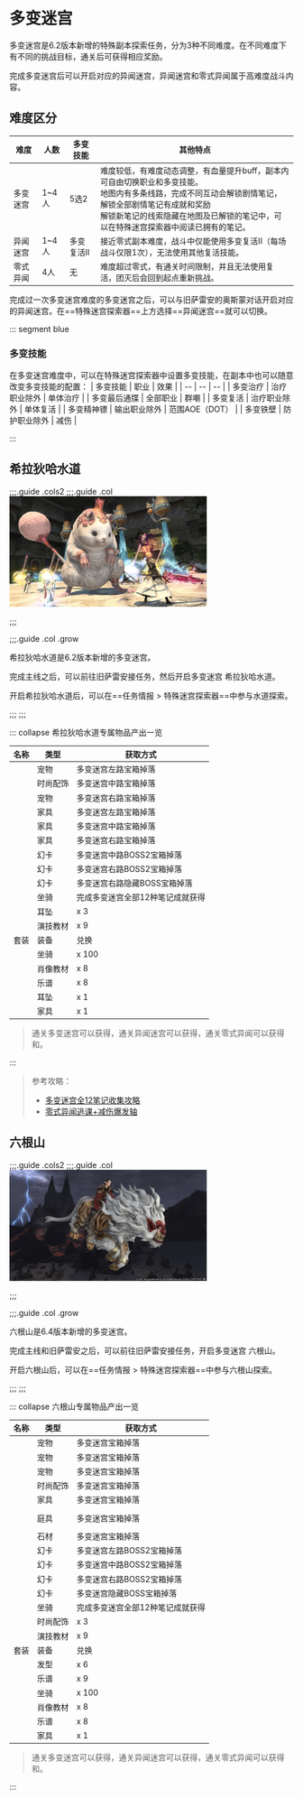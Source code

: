 # 多变迷宫

<FloatTOC />

多变迷宫是6.2版本新增的特殊副本探索任务，分为3种不同难度。在不同难度下有不同的挑战目标，通关后可获得相应奖励。

完成多变迷宫后可以开启对应的异闻迷宫，异闻迷宫和零式异闻属于高难度战斗内容。

## 难度区分

| 难度 | 人数 | 多变技能 | 其他特点 |
| -- | -- | -- | -- |
| 多变迷宫 | 1~4人 | 5选2 | 难度较低，有难度动态调整，有血量提升buff，副本内可自由切换职业和多变技能。<br>地图内有多条线路，完成不同互动会解锁剧情笔记，解锁全部剧情笔记有成就和奖励<br>解锁新笔记的线索隐藏在地图及已解锁的笔记中，可以在特殊迷宫探索器中阅读已拥有的笔记。 |
| 异闻迷宫 | 1~4人 | 多变复活II | 接近零式副本难度，战斗中仅能使用多变复活II（每场战斗仅限1次），无法使用其他复活技能。 |
| 零式异闻 | 4人 | 无 | 难度超过零式，有通关时间限制，并且无法使用复活，团灭后会回到起点重新挑战。 |

完成过一次多变迷宫难度的多变迷宫之后，可以与旧萨雷安的奥斯蒙<pos name="旧萨雷安" :x="11.9" :y="13.3" />对话开启对应的异闻迷宫。在==特殊迷宫探索器==上方选择==异闻迷宫==就可以切换。

::: segment blue
### 多变技能

在多变迷宫难度中，可以在特殊迷宫探索器中设置多变技能，在副本中也可以随意改变多变技能的配置：
| 多变技能 | 职业 | 效果 |
| -- | -- | -- |
| 多变治疗 | 治疗职业除外 | 单体治疗 |
| 多变最后通牒 | 全部职业 | 群嘲 |
| 多变复活 | 治疗职业除外 | 单体复活 |
| 多变精神镖 | 输出职业除外 | 范围AOE（DOT） |
| 多变铁壁 | 防护职业除外 | 减伤 |

:::

## 希拉狄哈水道
;;;.guide .cols2
;;;.guide .col
<img src="./variant.assets/silkie.jpg" width="350px" />

;;;

;;;.guide .col .grow

希拉狄哈水道是6.2版本新增的多变迷宫。

完成主线<quest name="晓月之终途" type="main" />之后，可以前往旧萨雷安接任务<quest name="非常规任务" type="plus" />，然后开启多变迷宫 希拉狄哈水道。

开启希拉狄哈水道后，可以在==任务情报 > 特殊迷宫探索器==中参与水道探索。

;;;
;;;

::: collapse 希拉狄哈水道专属物品产出一览

| 名称 | 类型 | 获取方式 |
| -- | -- | -- |
| <item name="擦擦羽衣精" /> | 宠物  | 多变迷宫左路宝箱掉落  |
| <item name="仙人刺阳伞" /> | 时尚配饰  |  多变迷宫中路宝箱掉落 |
| <item name="水道蜥蜴" /> | 宠物 |  多变迷宫右路宝箱掉落 |
| <item name="希拉狄哈座椅" /> | 家具 |  多变迷宫左路宝箱掉落 |
| <item name="希拉狄哈边桌" /> | 家具 |  多变迷宫中路宝箱掉落 |
| <item name="希拉狄哈橱柜" /> | 家具 |  多变迷宫右路宝箱掉落 |
| <item name="九宫幻卡：希拉狄哈剑斗士" /> | 幻卡 |  多变迷宫中路BOSS2宝箱掉落 |
| <item name="九宫幻卡：鬼阴火泽雷斯·夏" /> | 幻卡 |  多变迷宫右路BOSS2宝箱掉落 |
| <item name="九宫幻卡：索恩自走人偶" /> | 幻卡 |  多变迷宫右路隐藏BOSS宝箱掉落 |
| <item name="羽衣精笛" /> | 坐骑 |  完成多变迷宫全部12种笔记成就获得 |
| <item name="希拉狄哈耳坠" /> | 耳坠 | <item name="希拉狄哈遗物" />x 3  |
| <item name="演技教材·两眼放光" /> | 演技教材 | <item name="希拉狄哈遗物" />x 9  |
| <item name="黑色" search/>套装 | 装备  | <item name="希拉狄哈遗物" />兑换 |
| <item name="希拉狄哈王座" /> | 坐骑 | <item name="希拉狄哈银币" />x 100 |
| <item name="肖像教材：希拉狄哈水道" /> | 肖像教材 | <item name="希拉狄哈银币" />x 8 |
| <item name="管弦乐琴乐谱：萨纳兰的热沙" /> | 乐谱 | <item name="希拉狄哈银币" />x 8 |
| <item name="羽衣精耳坠" /> | 耳坠 | <item name="希拉狄哈书籍" />x 1 |
| <item name="希拉狄哈吊旗" /> | 家具 | <item name="希拉狄哈书籍" />x 1 |

> 通关多变迷宫可以获得<item name="希拉狄哈遗物" />，通关异闻迷宫可以获得<item name="希拉狄哈银币" />，通关零式异闻可以获得<item name="希拉狄哈银币" />和<item name="希拉狄哈书籍" />。

:::

> 参考攻略：
> * [多变迷宫全12笔记收集攻略](https://bbs.nga.cn/read.php?tid=34900094&_fp=2)
> * [零式异闻逃课+减伤爆发轴](https://bbs.nga.cn/read.php?tid=34154499)

## 六根山

;;;.guide .cols2
;;;.guide .col
<img src="./variant.assets/Shishioji.jpg" width="350px" />

;;;

;;;.guide .col .grow

六根山是6.4版本新增的多变迷宫。

完成主线<quest name="晓月之终途" type="main" />和旧萨雷安<quest name="非常规任务" type="plus" />之后，可以前往旧萨雷安接任务<quest name="紫州六根山奇幻之旅" type="plus" />，开启多变迷宫 六根山。

开启六根山后，可以在==任务情报 > 特殊迷宫探索器==中参与六根山探索。

;;;
;;;

::: collapse 六根山专属物品产出一览

| 名称 | 类型 | 获取方式 |
| -- | -- | -- |
| <item name="忍犬白丸" /> | 宠物  | 多变迷宫宝箱掉落  |
| <item name="忍犬黑丸" /> | 宠物  | 多变迷宫宝箱掉落  |
| <item name="送行提灯" /> | 宠物  | 多变迷宫宝箱掉落  |
| <item name="付丧神油纸伞" /> | 时尚配饰  |  多变迷宫宝箱掉落 |
| <item name="东方篝火" /> | 家具 |  多变迷宫宝箱掉落 |
| <item name="狛犬石像" /><br><item name="石灯笼" /><br><item name="基桩石灯笼" /> | 庭具 |  多变迷宫宝箱掉落 |
| <item name="紫州灵石" /> | 石材 |  多变迷宫宝箱掉落 |
| <item name="九宫幻卡：怨灵猛虎" /> | 幻卡 |  多变迷宫左路BOSS2宝箱掉落 |
| <item name="九宫幻卡：铁鼠豪雷士" /> | 幻卡 |  多变迷宫中路BOSS2宝箱掉落 |
| <item name="九宫幻卡：狮子王" /> | 幻卡 |  多变迷宫右路BOSS2宝箱掉落 |
| <item name="九宫幻卡：烟烟罗" /> | 幻卡 |  多变迷宫隐藏BOSS宝箱掉落 |
| <item name="荡悠悠笛" /> | 坐骑 |  完成多变迷宫全部12种笔记成就获得 |
| <item name="幻象玫瑰色眼镜" /> | 时尚配饰 | <item name="六根山遗物" />x 3  |
| <item name="演技教材·比对文献" /> | 演技教材 | <item name="六根山遗物" />x 9  |
| <item name="紫州" search/>套装 | 装备  | <item name="六根山遗物" />兑换 |
| <item name="发型样式：杂乱中长发" /> | 发型 | <item name="六根山遗物" />x 6  |
| <item name="管弦乐琴乐谱：边境乱战" /> | 乐谱 | <item name="六根山遗物" />x 9  |
| <item name="狮子王子魔笛" /> | 坐骑 | <item name="紫州通宝" />x 100 |
| <item name="肖像教材：六根山" /> | 肖像教材 | <item name="紫州通宝" />x 8 |
| <item name="管弦乐琴乐谱：红色山棱" /> | 乐谱 | <item name="紫州通宝" />x 8 |
| <item name="大铠饰" /> | 家具 | <item name="六根山书籍" />x 1 |

> 通关多变迷宫可以获得<item name="六根山遗物" />，通关异闻迷宫可以获得<item name="紫州通宝" />，通关零式异闻可以获得<item name="紫州通宝" />和<item name="六根山书籍" />。

:::